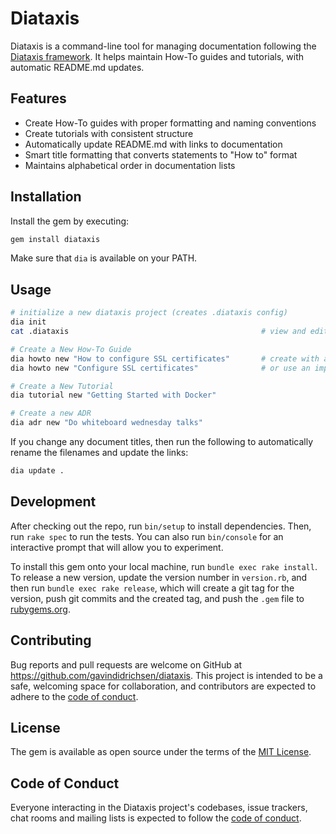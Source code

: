 # Diataxis

Diataxis is a command-line tool for managing documentation following the [Diataxis framework](https://diataxis.fr/). It helps maintain How-To guides and tutorials, with automatic README.md updates.

## Features

* Create How-To guides with proper formatting and naming conventions
* Create tutorials with consistent structure
* Automatically update README.md with links to documentation
* Smart title formatting that converts statements to "How to" format
* Maintains alphabetical order in documentation lists

## Installation

Install the gem by executing:

```bash
gem install diataxis
```

Make sure that `dia` is available on your PATH.  

## Usage

```bash
# initialize a new diataxis project (creates .diataxis config)
dia init
cat .diataxis                                           # view and edit the default configuration

# Create a New How-To Guide
dia howto new "How to configure SSL certificates"       # create with a "How to" title
dia howto new "Configure SSL certificates"              # or use an imperative statement (automatically converted)

# Create a New Tutorial
dia tutorial new "Getting Started with Docker"

# Create a new ADR
dia adr new "Do whiteboard wednesday talks"
```

If you change any document titles, then run the following to automatically rename the filenames and update the links:

```bash
dia update .
```

## Development

After checking out the repo, run `bin/setup` to install dependencies. Then, run `rake spec` to run the tests. You can also run `bin/console` for an interactive prompt that will allow you to experiment.

To install this gem onto your local machine, run `bundle exec rake install`. To release a new version, update the version number in `version.rb`, and then run `bundle exec rake release`, which will create a git tag for the version, push git commits and the created tag, and push the `.gem` file to [rubygems.org](https://rubygems.org).

## Contributing

Bug reports and pull requests are welcome on GitHub at https://github.com/gavindidrichsen/diataxis. This project is intended to be a safe, welcoming space for collaboration, and contributors are expected to adhere to the [code of conduct](https://github.com/gavindidrichsen/diataxis/blob/main/CODE_OF_CONDUCT.md).

## License

The gem is available as open source under the terms of the [MIT License](https://opensource.org/licenses/MIT).

## Code of Conduct

Everyone interacting in the Diataxis project's codebases, issue trackers, chat rooms and mailing lists is expected to follow the [code of conduct](https://github.com/gavindidrichsen/diataxis/blob/main/CODE_OF_CONDUCT.md).
